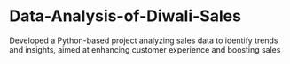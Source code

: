 # Data-Analysis-of-Diwali-Sales
Developed a Python-based project analyzing sales data to identify trends and insights, aimed at enhancing customer experience and boosting sales



